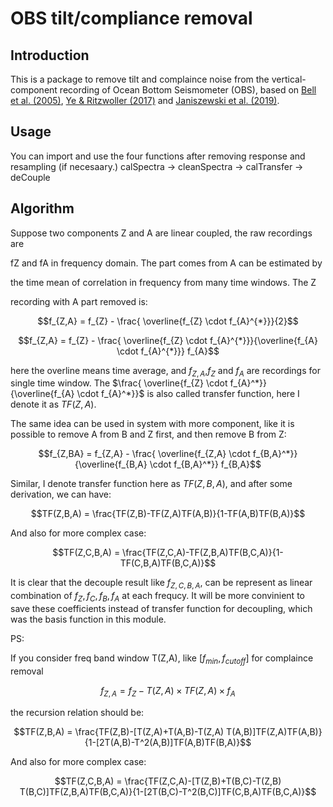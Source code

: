 # OBS tilt/compliance removal

## Introduction
This is a package to remove tilt and complaince noise from the vertical-component recording of Ocean Bottom Seismometer (OBS), based on [Bell et al. (2005)](https://doi.org/10.1785/012014005), [Ye & Ritzwoller (2017)](https://doi.org/10.1093/gji/ggv024) and [Janiszewski et al. (2019)](https://doi.org/10.1093/gji/ggz051).

## Usage
You can import and use the four functions after removing response and resampling (if necesaary.)
calSpectra -> cleanSpectra -> calTransfer -> deCouple

## Algorithm

Suppose two components Z and A are linear coupled, the raw recordings are

fZ and fA in frequency domain. The part comes from A can be estimated by 

the time mean of correlation in frequency from many time windows. The Z 

recording with A part removed is:

$$f_{Z,A} = f_{Z} - \frac{ \overline{f_{Z} \cdot f_{A}^{*}}}{2}$$

$$f_{Z,A} = f_{Z} - \frac{ \overline{f_{Z} \cdot f_{A}^{*}}}{\overline{f_{A} \cdot f_{A}^{*}}} f_{A}$$

here the overline means time average, and $f_{Z,A}$,$f_{Z}$ and $f_{A}$ are recordings for single time window. The $\frac{ \overline{f_{Z} \cdot f_{A}^*}}{\overline{f_{A} \cdot f_{A}^*}}$ is also called transfer function, here I denote it as $TF(Z,A)$.



The same idea can be used in system with more component, like it is possible to remove A from B and Z first, and then remove B from Z:

$$f_{Z,BA} = f_{Z,A} - \frac{ \overline{f_{Z,A} \cdot f_{B,A}^*}}{\overline{f_{B,A} \cdot f_{B,A}^*}} f_{B,A}$$

Similar, I denote transfer function here as $TF(Z,B,A)$, and after some derivation, we can have:

$$TF(Z,B,A) = \frac{TF(Z,B)-TF(Z,A)TF(A,B)}{1-TF(A,B)TF(B,A)}$$

And also for more complex case:

$$TF(Z,C,B,A) = \frac{TF(Z,C,A)-TF(Z,B,A)TF(B,C,A)}{1-TF(C,B,A)TF(B,C,A)}$$



It is clear that the decouple result like $f_{Z,C,B,A}$, can be represent as linear combination of $f_{Z},f_{C},f_{B},f_{A}$ at each frequcy. It will be more convinient to save these coefficients instead of transfer function for decoupling, which was the basis function in this module.



PS:

If you consider freq band window T(Z,A), like $[f_{min},f_{cutoff}]$ for complaince removal

$$f_{Z,A} = f_{Z} - T(Z,A)\times TF(Z,A)\times f_{A}$$

the recursion relation should be:

$$TF(Z,B,A) = \frac{TF(Z,B)-[T(Z,A)+T(A,B)-T(Z,A) T(A,B)]TF(Z,A)TF(A,B)}{1-[2T(A,B)-T^2(A,B)]TF(A,B)TF(B,A)}$$

And also for more complex case:

$$TF(Z,C,B,A) = \frac{TF(Z,C,A)-[T(Z,B)+T(B,C)-T(Z,B) T(B,C)]TF(Z,B,A)TF(B,C,A)}{1-[2T(B,C)-T^2(B,C)]TF(C,B,A)TF(B,C,A)}$$

